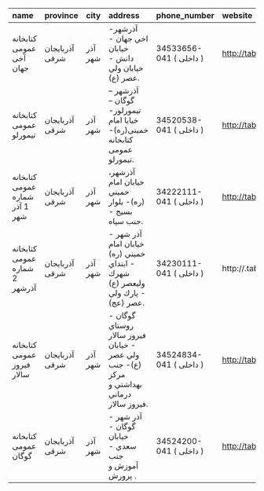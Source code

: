 | name                           | province       | city    | address                                                                                 | phone_number            | website             |
|:-------------------------------|:---------------|:--------|:----------------------------------------------------------------------------------------|:------------------------|:--------------------|
| كتابخانه عمومی آخی جهان        | آذربایجان شرقی | آذر شهر | آذرشهر- اخي جهان - خيابان دانش - خيابان ولي عصر (ع).                                    | 34533656-041 ( داخلی  ) | http://tabrizpl.ir  |
| كتابخانه عمومی تیمورلو         | آذربایجان شرقی | آذر شهر | آذرشهر – گوگان – تیمورلور- خیابا امام خمینی(ره)- كتابخانه عمومی تیمورلو.                | 34520538-041 ( داخلی  ) | http://tabrizpl.ir  |
| كتابخانه عمومی شماره 1 آذر شهر | آذربایجان شرقی | آذر شهر | آذرشهر، خيابان امام خميني (ره)- بلوار بسيج - جنب سپاه.                                  | 34222111-041 ( داخلی  ) | http://tabrizpl.ir  |
| كتابخانه عمومی شماره 2 آذرشهر  | آذربایجان شرقی | آذر شهر | آذر شهر - خيابان امام خميني (ره) - ابتداي شهرك وليعصر (ع) - پارك ولي عصر (عج).          | 34230111-041 ( داخلی  ) | http://.tabrizpl.ir |
| كتابخانه عمومی فیروز سالار     | آذربایجان شرقی | آذر شهر | گوگان - روستاي فيروز سالار - خيابان ولي عصر (ع)- جنب مركز بهداشتي و درماني فيروز سالار. | 34524834-041 ( داخلی  ) | http://tabrizpl.ir  |
| كتابخانه عمومی گوگان           | آذربایجان شرقی | آذر شهر | آذر شهر - گوگان - خيابان سعدي - جنب آموزش و پرورش .                                     | 34524200-041 ( داخلی  ) | http://tabrizpl.ir  |